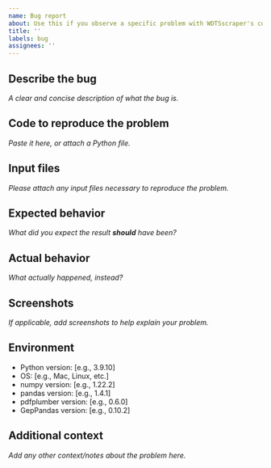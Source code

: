 ```yaml
---
name: Bug report
about: Use this if you observe a specific problem with WDTSscraper's code or results
title: ''
labels: bug
assignees: ''
---
```


## Describe the bug

*A clear and concise description of what the bug is.*


## Code to reproduce the problem

*Paste it here, or attach a Python file.*


## Input files

*Please attach any input files necessary to reproduce the problem.*


## Expected behavior

*What did you expect the result __should__ have been?*


## Actual behavior

*What actually happened, instead?*


## Screenshots

*If applicable, add screenshots to help explain your problem.*


## Environment

- Python version: [e.g., 3.9.10]
- OS: [e.g., Mac, Linux, etc.]
- numpy version: [e.g., 1.22.2]
- pandas version: [e.g., 1.4.1]
- pdfplumber version: [e.g., 0.6.0]
- GepPandas version: [e.g., 0.10.2]

## Additional context

*Add any other context/notes about the problem here.*
